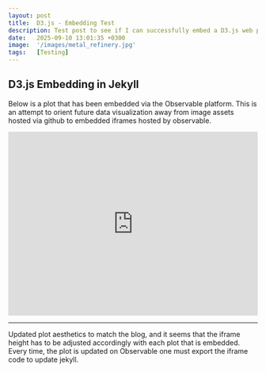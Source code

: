 ```yaml
---
layout: post
title:  D3.js - Embedding Test
description: Test post to see if I can successfully embed a D3.js web plot and figure out the best theming for the blog.
date:   2025-09-10 13:01:35 +0300
image:  '/images/metal_refinery.jpg'
tags:   [Testing]
---
```


## D3.js Embedding in Jekyll

Below is a plot that has been embedded via the Observable platform. This is an attempt to orient future data visualization away from image assets hosted via github to embedded iframes hosted by observable.

<iframe width="100%" height="371" frameborder="0"
  src="https://observablehq.com/embed/@umbertofasci/jekylltestplot@55?cells=plot"></iframe>

---

Updated plot aesthetics to match the blog, and it seems that the iframe height has to be adjusted accordingly with each plot that is embedded.
Every time, the plot is updated on Observable one must export the iframe code to update jekyll.